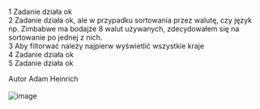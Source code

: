 1 Zadanie działa ok <br>
2 Zadanie działa ok, ale w przypadku sortowania przez walutę, czy język np. Zimbabwe ma bodajże 8 walut używanych, zdecydowałem się na sortowanie po jednej z nich. <br>
3 Aby filtorwać należy najpierw wyświetlić wszystkie kraje<br>
4 Zadanie działa ok<br>
5 Zadanie działa ok<br>

Autor Adam Heinrich<br><br>
![image](https://user-images.githubusercontent.com/58732951/125197778-4dcd4200-e25f-11eb-8580-1efa0a350392.png)
